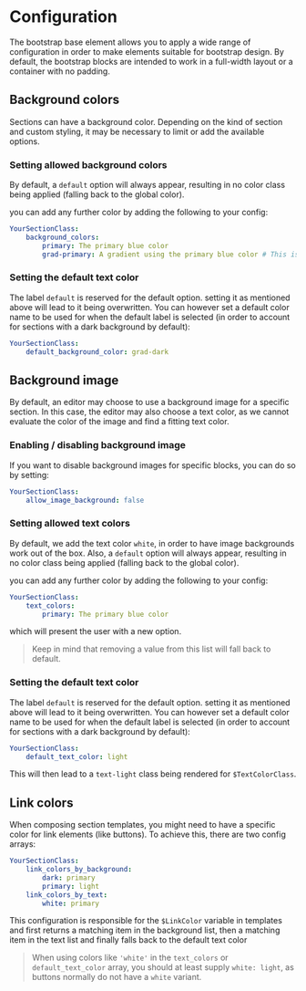 # Configuration

The bootstrap base element allows you to apply a wide range of configuration
in order to make elements suitable for bootstrap design. By default, the
bootstrap blocks are intended to work in a full-width layout or a container with
no padding.

## Background colors
Sections can have a background color. Depending on the kind of section and
custom styling, it may be necessary to limit or add the available options.

### Setting allowed background colors
By default, a `default` option will always appear, resulting
in no color class being applied (falling back to the global color).

you can add any further color by adding the following to your config:

```yaml
YourSectionClass:
    background_colors:
        primary: The primary blue color
        grad-primary: A gradient using the primary blue color # This is a custom color. you have to define '.bg-grad-primary' yourself
```

### Setting the default text color
The label `default` is reserved for the default option. setting it as mentioned
above will lead to it being overwritten. You can however set a default color name
to be used for when the default label is selected (in order to account for sections
with a dark background by default):

```yaml
YourSectionClass:
    default_background_color: grad-dark
```



## Background image
By default, an editor may choose to use a background image for a specific
section. In this case, the editor may also choose a text color, as we cannot
evaluate the color of the image and find a fitting text color.

### Enabling / disabling background image
If you want to disable background images for specific blocks, you can do so
by setting:

```yaml
YourSectionClass:
    allow_image_background: false
```

### Setting allowed text colors
By default, we add the text color `white`, in order to have image backgrounds
work out of the box. Also, a `default` option will always appear, resulting
in no color class being applied (falling back to the global color).

you can add any further color by adding the following to your config:

```yaml
YourSectionClass:
    text_colors:
        primary: The primary blue color
```

which will present the user with a new option.

> Keep in mind that removing a value from this list will fall back to default.


### Setting the default text color
The label `default` is reserved for the default option. setting it as mentioned
above will lead to it being overwritten. You can however set a default color name
to be used for when the default label is selected (in order to account for sections
with a dark background by default):

```yaml
YourSectionClass:
    default_text_color: light
```

This will then lead to a `text-light` class being rendered for `$TextColorClass`.

## Link colors
When composing section templates, you might need to have a specific color for link
elements (like buttons). To achieve this, there are two config arrays:

```yaml
YourSectionClass:
    link_colors_by_background:
        dark: primary
        primary: light
    link_colors_by_text:
        white: primary
```

This configuration is responsible for the `$LinkColor` variable in templates
and first returns a matching item in the background list, then a matching item
in the text list and finally falls back to the default text color

> When using colors like `'white'` in the `text_colors` or `default_text_color`
> array, you should at least supply `white: light`, as buttons normally do not
> have a `white` variant.
